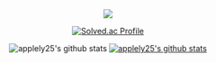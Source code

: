 <div align="center">

<img src="https://capsule-render.vercel.app/api?type=waving&color=auto&height=200&section=header&text=KimGyuHa&Size=50&fontAlign=77&fontAlignY=30&animation=twinkling&desc=frontend%20Developer&descAlign=85&descAlignY=55&fontColor=FFFFFF"/>


[![Solved.ac Profile](http://mazassumnida.wtf/api/v2/generate_badge?boj=applely)](https://solved.ac/applely)

![applely25's github stats](https://github-readme-stats.vercel.app/api?username=applely25&show_icons=true)
[![applely25's github stats](https://github-readme-stats.vercel.app/api/top-langs/?username=applely25&show_icons=true&hide_border=true&title_color=004386&icon_color=004386&layout=compact)](https://github.com/applely25)
